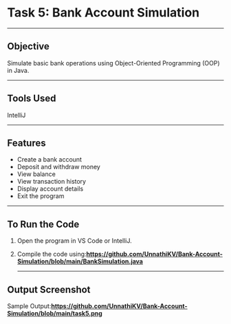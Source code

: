 # Task 5: Bank Account Simulation 
---

## Objective
Simulate basic bank operations using Object-Oriented Programming (OOP) in Java.

---

## Tools Used
 IntelliJ 
 
---

## Features
- Create a bank account
- Deposit and withdraw money
- View balance
- View transaction history
- Display account details
- Exit the program

---

##  To Run the Code

1. Open the program in VS Code or IntelliJ.
2. Compile the code using:**https://github.com/UnnathiKV/Bank-Account-Simulation/blob/main/BankSimulation.java**

   ---

## Output Screenshot
Sample Output:**https://github.com/UnnathiKV/Bank-Account-Simulation/blob/main/task5.png**
